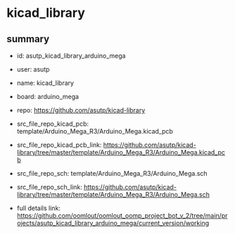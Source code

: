 # kicad_library
 
## summary 
* id: asutp_kicad_library_arduino_mega
* user: asutp
* name: kicad_library
* board: arduino_mega
* repo: https://github.com/asutp/kicad-library
* src_file_repo_kicad_pcb: template/Arduino_Mega_R3/Arduino_Mega.kicad_pcb
* src_file_repo_kicad_pcb_link: https://github.com/asutp/kicad-library/tree/master/template/Arduino_Mega_R3/Arduino_Mega.kicad_pcb


* src_file_repo_sch: template/Arduino_Mega_R3/Arduino_Mega.sch
* src_file_repo_sch_link: https://github.com/asutp/kicad-library/tree/master/template/Arduino_Mega_R3/Arduino_Mega.sch
* full details link: https://github.com/oomlout/oomlout_oomp_project_bot_v_2/tree/main/projects/asutp_kicad_library_arduino_mega/current_version/working  






